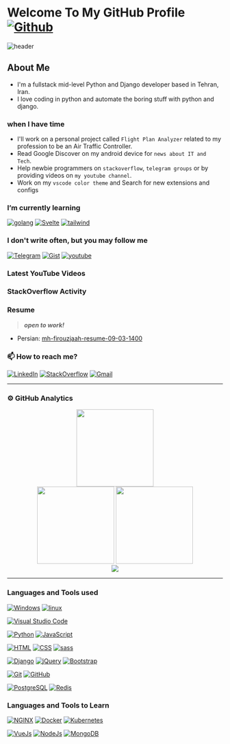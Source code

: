 # Welcome To My GitHub Profile [![Github](https://img.shields.io/github/followers/mh-firouzjaah?label=Follow%20me&style=social)](https://github.com/mh-firouzjaah)

![header](https://capsule-render.vercel.app/api?type=waving&color=gradient&height=250&section=header&text=Mahdi%20Firouzjaah&animation=fadeIn&fontSize=90&fontAlignY=40&desc=Creative%20Developer%20|%20Competitive%20Programmer%20|%20Talented%20Learner&descSize=22&descAlignY=70)

## About Me

- I'm a fullstack mid-level Python and Django developer based in Tehran, Iran.
- I love coding in python and automate the boring stuff with python and django.

### when I have time

- I'll work on a personal project called `Flight Plan Analyzer` related to
  my profession to be an Air Traffic Controller.
- Read Google Discover on my android device for `news about IT and Tech`.
- Help newbie programmers on `stackoverflow`, `telegram groups` or by providing videos on `my youtube channel`.
- Work on my `vscode color theme` and Search for new extensions and configs

### I’m currently learning

[![golang](https://img.shields.io/badge/-Go-333?style=flat&logo=go)](#I’m-currently-learning)
[![Svelte](https://img.shields.io/badge/-SvelteJs-333?style=flat&logo=Svelte)](#I’m-currently-learning)
[![tailwind](https://img.shields.io/badge/-Tailwind%20CSS-333?style=flat&logo=tailwind-css)](#I’m-currently-learning)

### I don't write often, but you may follow me

[![Telegram](https://img.shields.io/badge/-Telegram-333?style=flat&logo=telegram)](https://t.me/programming_tricks)
[![Gist](https://img.shields.io/badge/-Gist-333?style=flat&logo=github&logoColor=white)](https://gist.github.com/mh-firouzjaah)
[![youtube](https://img.shields.io/badge/-YouTube-D14836?style=flat&logo=youtube&logoColor=white)](https://www.youtube.com/channel/UCj1NjFqz4gEBjL8DWkUJBQw)

### Latest YouTube Videos

<!-- YOUTUBEVIDEOS:START -->
<!-- YOUTUBEVIDEOS:END -->

### StackOverflow Activity

<!-- STACKOVERFLOW:START -->
<!-- STACKOVERFLOW:END -->

### Resume

> **_open to work!_**

- Persian: [mh-firouzjaah-resume-09-03-1400](./assets/static/mh-firouzjaah-resume-09-03-1400.pdf)

### 📫 How to reach me?

[![LinkedIn](https://img.shields.io/badge/-LinkedIn-blue?style=flat-square&logo=linkedin)](https://linkedin.com/in/mahdi-firouzjaah)
[![StackOverflow](https://img.shields.io/badge/-StackOverflow-FE7A16?style=flat-square&logo=stack-overflow&logoColor=white)](https://stackoverflow.com/users/10651401/mahdi-firouzjah)
[![Gmail](https://img.shields.io/badge/Gmail-D14836?style=flat&logo=gmail&logoColor=white)](mailto:mh.firouzjah@gmail.com)

---

### ⚙️ GitHub Analytics

<div align="center">

<img src="https://github-readme-streak-stats.herokuapp.com/?user=mh-firouzjaah&theme=onedark&stroke=E5C07BFF" height="180em">

</div>

<div align="center">
  <img src="https://github-readme-stats.vercel.app/api?username=mh-firouzjaah&show_icons=true&theme=onedark&include_all_commits=true&count_private=true" height="180em">
  <img src="https://github-readme-stats.vercel.app/api/top-langs/?username=mh-firouzjaah&layout=compact&langs_count=8&theme=onedark" height="180em">
</div>

<div align="center">
<img src="https://github-profile-trophy.vercel.app/?username=mh-firouzjaah&theme=onedark&rank=(SSS,SS,S,AAA,AA,A)">

</div>

<!--START_SECTION:waka-->
<!--END_SECTION:waka-->

---

### Languages and Tools used

[![Windows](https://img.shields.io/badge/-Windows-333?style=flat&logo=windows&logoColor=0078d7)](#Languages-and-Tools-used)
[![linux](https://img.shields.io/badge/-linux-333?style=flat&logo=linux&logoColor=ghostwhite)](#Languages-and-Tools-used)

[![Visual Studio Code](https://img.shields.io/badge/-VSCode-333?style=flat&logo=visual-studio-code&logoColor=0078d7)](#Languages-and-Tools-used)

[![Python](https://img.shields.io/badge/-Python-333?style=flat&logo=python&logoColor=4584b6)](#Languages-and-Tools-used)
[![JavaScript](https://img.shields.io/badge/-JavaScript-333?style=flat&logo=javascript&logoColor=f7df1e)](#Languages-and-Tools-used)

[![HTML](https://img.shields.io/badge/-HTML-333?style=flat&logo=HTML5)](#Languages-and-Tools-used)
[![CSS](https://img.shields.io/badge/-CSS-333?style=flat&logo=CSS3&logoColor=0078d7)](#Languages-and-Tools-used)
[![sass](https://img.shields.io/badge/-sass-333?style=flat&logo=sass)](#Languages-and-Tools-used)

[![Django](https://img.shields.io/badge/-Django-092e20?style=flat&logo=django)](#Languages-and-Tools-used)
[![jQuery](https://img.shields.io/badge/-jQuery-333?style=flat&logo=jQuery&logoColor=7acef4)](#Languages-and-Tools-used)
[![Bootstrap](https://img.shields.io/badge/-Bootstrap-333?style=flat&logo=bootstrap)](#Languages-and-Tools-used)

[![Git](https://img.shields.io/badge/-Git-333?style=flat&logo=git)](#Languages-and-Tools-used)
[![GitHub](https://img.shields.io/badge/-GitHub-333?style=flat&logo=github&logoColor=white)](#Languages-and-Tools-used)

[![PostgreSQL](https://img.shields.io/badge/-PostgreSQL-333?style=flat&logo=postgresql)](#Languages-and-Tools-used)
[![Redis](https://img.shields.io/badge/-Redis-333?style=flat&logo=Redis)](#Languages-and-Tools-used)

### Languages and Tools to Learn

[![NGINX](https://img.shields.io/badge/-NGINX-333?style=flat&logo=nginx&logoColor=green)](#Languages-and-Tools-to-Learn)
[![Docker](https://img.shields.io/badge/-Docker-333?style=flat&logo=Docker)](#Languages-and-Tools-to-Learn)
[![Kubernetes](https://img.shields.io/badge/-Kubernetes-333?style=flat&logo=Kubernetes)](#Languages-and-Tools-to-Learn)

[![VueJs](https://img.shields.io/badge/-VueJs-333?style=flat&logo=Vue-dot-js)](#Languages-and-Tools-to-Learn)
[![NodeJs](https://img.shields.io/badge/-NodeJs-333?style=flat&logo=Node-dot-js)](#Languages-and-Tools-to-Learn)
[![MongoDB](https://img.shields.io/badge/-MongoDB-333?style=flat&logo=mongodb)](#Languages-and-Tools-to-Learn)
